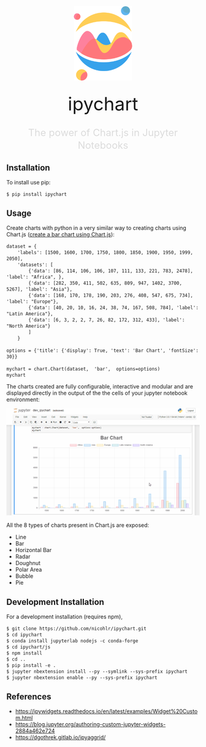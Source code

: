 <div align="center">
    <img src="./images/ipychart-logo.svg" width="30%">
    <p style="margin:1.8rem auto;font-size: 3rem;">ipychart</p>
    <p style="max-width:35rem;font-size:1.6rem;line-height:1.3;color:#DCDCDC;">The power of Chart.js in Jupyter Notebooks</p>
</div>

Installation
------------

To install use pip:

    $ pip install ipychart

Usage
------------

Create charts with python in a very similar way to creating charts using Chart.js ([create a bar chart using Chart.js](https://www.chartjs.org/docs/latest/charts/bar.html)):

    dataset = {
        'labels': [1500, 1600, 1700, 1750, 1800, 1850, 1900, 1950, 1999, 2050], 
        'datasets': [
            {'data': [86, 114, 106, 106, 107, 111, 133, 221, 783, 2478], 'label': "Africa", }, 
            {'data': [282, 350, 411, 502, 635, 809, 947, 1402, 3700, 5267], 'label': "Asia"}, 
            {'data': [168, 170, 178, 190, 203, 276, 408, 547, 675, 734], 'label': "Europe"}, 
            {'data': [40, 20, 10, 16, 24, 38, 74, 167, 508, 784], 'label': "Latin America"}, 
            {'data': [6, 3, 2, 2, 7, 26, 82, 172, 312, 433], 'label': "North America"}
            ]
        }

    options = {'title': {'display': True, 'text': 'Bar Chart', 'fontSize': 30}}

    mychart = chart.Chart(dataset,  'bar',  options=options)
    mychart

The charts created are fully configurable, interactive and modular and are displayed directly in the output of the the cells of your jupyter notebook environment:

![](./images/ipychart.gif)

All the 8 types of charts present in Chart.js are exposed:

- Line
- Bar
- Horizontal Bar
- Radar
- Doughnut
- Polar Area
- Bubble
- Pie

Development Installation 
------------

For a development installation (requires npm),

    $ git clone https://github.com/nicohlr/ipychart.git
    $ cd ipychart
    $ conda install jupyterlab nodejs -c conda-forge
    $ cd ipychart/js
    $ npm install 
    $ cd .. 
    $ pip install -e .
    $ jupyter nbextension install --py --symlink --sys-prefix ipychart
    $ jupyter nbextension enable --py --sys-prefix ipychart

References
------------

- https://ipywidgets.readthedocs.io/en/latest/examples/Widget%20Custom.html
- https://blog.jupyter.org/authoring-custom-jupyter-widgets-2884a462e724
- https://dgothrek.gitlab.io/ipyaggrid/
